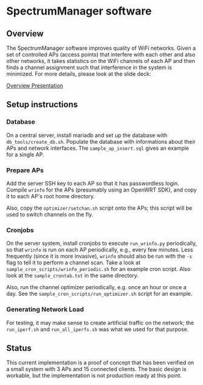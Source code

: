 SpectrumManager software
========================

Overview
--------

The SpectrumManager software improves quality of WiFi networks.  Given a
set of controlled APs (access points) that interfere with each other and
also other networks, it takes statistics on the WiFi channels of each AP
and then finds a channel assignment such that interference in the system
is minimized.  For more details, please look at the slide deck:

[Overview Presentation](https://docs.google.com/presentation/d/1rZx-AdGONEt-BR_LS4VZvnRWa1NllXvYzsO8W6eijoQ/edit?usp=sharing)

Setup instructions
------------------

### Database

On a central server, install mariadb and set up the database with
`db_tools/create_db.sh`.  Populate the database with informations about
their APs and network interfaces.  The `sample_ap_insert.sql` gives an
example for a single AP.

### Prepare APs

Add the server SSH key to each AP so that it has passwordless login.
Compile `wrinfo` for the APs (presumably using an OpenWRT SDK), and copy
it to each AP's root home directory.

Also, copy the `optimizer/setchan.sh` script onto the APs;  this script
will be used to switch channels on the fly.

### Cronjobs

On the server system, install cronjobs to execute `run_wrinfo.py`
periodically, so that `wrinfo` is run on each AP periodically, e.g.,
every few minutes.  Less frequently (since it is more invasive),
`wrinfo` should also be run with the `-s` flag to tell it to perform a
channel scan.  Take a look at `sample_cron_scripts/wrinfo_periodic.sh`
for an example cron script.  Also look at the `sample_crontab.txt` in
the same directory.

Also, run the channel optimizer periodically, e.g. once an hour or once
a day.  See the `sample_cron_scripts/run_optimizer.sh` script for an
example.

### Generating Network Load

For testing, it may make sense to create artificial traffic on the
network; the `run_iperf.sh` and `run_all_iperfs.sh` was what we used for
that purpose.

Status
------

This current implementation is a proof of concept that has been verified
on a small system with 3 APs and 15 connected clients.  The basic design
is workable, but the implementation is not production ready at this
point.
